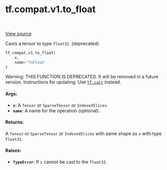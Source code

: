 <div itemscope itemtype="http://developers.google.com/ReferenceObject">
<meta itemprop="name" content="tf.compat.v1.to_float" />
<meta itemprop="path" content="Stable" />
</div>

# tf.compat.v1.to_float

<!-- Insert buttons -->

<table class="tfo-notebook-buttons tfo-api" align="left">
</table>

<a target="_blank" href="/code/stable/tensorflow/python/ops/math_ops.py">View source</a>



<!-- Start diff -->
Casts a tensor to type `float32`. (deprecated)

``` python
tf.compat.v1.to_float(
    x,
    name='ToFloat'
)
```



<!-- Placeholder for "Used in" -->

Warning: THIS FUNCTION IS DEPRECATED. It will be removed in a future version.
Instructions for updating:
Use <a href="../../../tf/dtypes/cast.md"><code>tf.cast</code></a> instead.

#### Args:


* <b>`x`</b>: A `Tensor` or `SparseTensor` or `IndexedSlices`.
* <b>`name`</b>: A name for the operation (optional).


#### Returns:

A `Tensor` or `SparseTensor` or `IndexedSlices` with same shape as `x` with
type `float32`.



#### Raises:


* <b>`TypeError`</b>: If `x` cannot be cast to the `float32`.